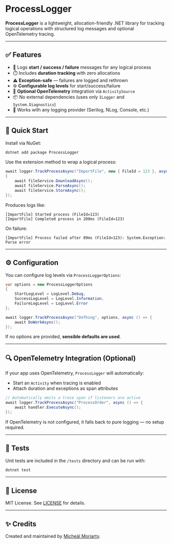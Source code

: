 # ProcessLogger

**ProcessLogger** is a lightweight, allocation-friendly .NET library for tracking logical operations with structured log messages and optional OpenTelemetry tracing.

---

## ✅ Features

- 🔁 Logs **start / success / failure** messages for any logical process
- ⏱️ Includes **duration tracking** with zero allocations
- ⚠️ **Exception-safe** — failures are logged and rethrown
- ⚙️ **Configurable log levels** for start/success/failure
- 📡 **Optional OpenTelemetry** integration via `ActivitySource`
- 📦 No external dependencies (uses only `ILogger` and `System.Diagnostics`)
- 🧪 Works with any logging provider (Serilog, NLog, Console, etc.)

---

## 🚀 Quick Start

Install via NuGet:

```bash
dotnet add package ProcessLogger
```

Use the extension method to wrap a logical process:

```csharp
await logger.TrackProcessAsync("ImportFile", new { FileId = 123 }, async () =>
{
    await fileService.DownloadAsync();
    await fileService.ParseAsync();
    await fileService.StoreAsync();
});
```

Produces logs like:

```text
[ImportFile] Started process (FileId=123)
[ImportFile] Completed process in 208ms (FileId=123)
```

On failure:

```text
[ImportFile] Process failed after 89ms (FileId=123): System.Exception: Parse error
```

---

## ⚙️ Configuration

You can configure log levels via `ProcessLoggerOptions`:

```csharp
var options = new ProcessLoggerOptions
{
    StartLogLevel = LogLevel.Debug,
    SuccessLogLevel = LogLevel.Information,
    FailureLogLevel = LogLevel.Error
};

await logger.TrackProcessAsync("DoThing", options, async () => {
    await DoWorkAsync();
});
```

If no options are provided, **sensible defaults are used**.

---

## 🔍 OpenTelemetry Integration (Optional)

If your app uses OpenTelemetry, `ProcessLogger` will automatically:

- Start an `Activity` when tracing is enabled
- Attach duration and exceptions as span attributes

```csharp
// Automatically emits a trace span if listeners are active
await logger.TrackProcessAsync("ProcessOrder", async () => {
    await handler.ExecuteAsync();
});
```

If OpenTelemetry is not configured, it falls back to pure logging — no setup required.

---

## 🧪 Tests

Unit tests are included in the `/tests` directory and can be run with:

```bash
dotnet test
```

---

## 📄 License

MIT License. See [LICENSE](LICENSE) for details.

---

## ✨ Credits

Created and maintained by [Micheál Moriarty](https://github.com/moriam2).
